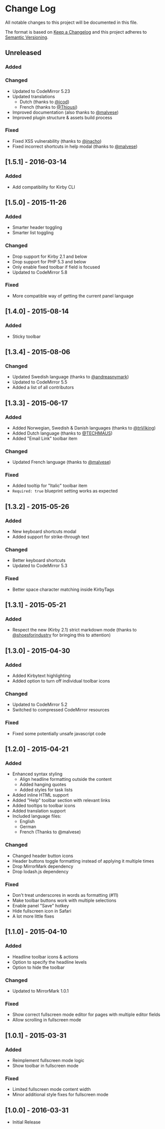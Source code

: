 # Change Log

All notable changes to this project will be documented in this file.

The format is based on [Keep a Changelog](http://keepachangelog.com/) and this project adheres to [Semantic Versioning](http://semver.org/).

## Unreleased

### Added

### Changed

* Updated to CodeMirror 5.23
* Updated translations
  * Dutch (thanks to [@icod](https://github.com/icod))
  * French (thanks to [@Thiousi](https://github.com/Thiousi))
* Improved documentation (also thanks to [@malvese](https://github.com/malvese))
* Improved plugin structure & assets build process

### Fixed

* Fixed XSS vulnerability (thanks to [@inacho](https://github.com/inacho))
* Fixed incorrect shortcuts in help modal (thanks to [@malvese](https://github.com/malvese))

## [1.5.1] - 2016-03-14

### Added

* Add compatibility for Kirby CLI

## [1.5.0] - 2015-11-26

### Added

* Smarter header toggling
* Smarter list toggling

### Changed

* Drop support for Kirby 2.1 and below
* Drop support for PHP 5.3 and below
* Only enable fixed toolbar if field is focused
* Updated to CodeMirror 5.8

### Fixed

* More compatible way of getting the current panel language

## [1.4.0] - 2015-08-14

### Added

* Sticky toolbar

## [1.3.4] - 2015-08-06

### Changed

* Updated Swedish language (thanks to [@andreasnymark](https://github.com/andreasnymark))
* Updated to CodeMirror 5.5
* Added a list of all contributors

## [1.3.3] - 2015-06-17

### Added

* Added Norwegian, Swedish & Danish languages (thanks to [@tnViking](https://github.com/tnViking))
* Added Dutch language (thanks to [@TECHMAUS](https://github.com/TECHMAUS))
* Added "Email Link" toolbar item

### Changed

- Updated French language (thanks to [@malvese](https://github.com/malvese))

### Fixed

- Added tooltip for "Italic" toolbar item
- `Required: true` blueprint setting works as expected

## [1.3.2] - 2015-05-26

### Added

* New keyboard shortcuts modal
* Added support for strike-through text

### Changed

* Better keyboard shortcuts
* Updated to CodeMirror 5.3

### Fixed

* Better space character matching inside KirbyTags


## [1.3.1] - 2015-05-21

### Added

* Respect the new (Kirby 2.1) strict markdown mode (thanks to [@shoesforindustry](https://github.com/shoesforindustry) for bringing this to attention)

## [1.3.0] - 2015-04-30

### Added

* Added Kirbytext highlighting
* Added option to turn off individual toolbar icons

### Changed

* Updated to CodeMirror 5.2
* Switched to compressed CodeMirror resources

### Fixed

* Fixed some potentially unsafe javascript code

## [1.2.0] - 2015-04-21

### Added

* Enhanced syntax styling
  * Align headline formatting outside the content
  * Added hanging quotes
  * Added styles for task lists
* Added inline HTML support
* Added "Help" toolbar section with relevant links
* Added tooltips to toolbar icons
* Added translation support
* Included language files:
  * English
  * German
  * French (Thanks to @malvese)

### Changed

* Changed header button icons
* Header buttons toggle formatting instead of applying it multiple times
* Drop MirrorMark dependency
* Drop lodash.js dependency

### Fixed

* Don't treat underscores in words as formatting (#11)
* Make toolbar buttons work with multiple selections
* Enable panel "Save" hotkey
* Hide fullscreen icon in Safari
* A lot more little fixes

## [1.1.0] - 2015-04-10

### Added

* Headline toolbar icons & actions
* Option to specify the headline levels
* Option to hide the toolbar

### Changed

* Updated to MirrorMark 1.0.1

### Fixed

* Show correct fullscreen mode editor for pages with multiple editor fields
* Allow scrolling in fullscreen mode

## [1.0.1] - 2015-03-31

### Added

* Reimplement fullscreen mode logic
* Show toolbar in fullscreen mode

### Fixed

* Limited fullscreen mode content width
* Minor additional style fixes for fullscreen mode

## [1.0.0] - 2016-03-31

* Initial Release
